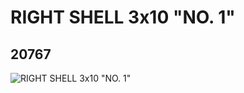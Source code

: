 # RIGHT SHELL 3x10 "NO. 1"
## 20767
![RIGHT SHELL 3x10 "NO. 1"](https://lc-www-live-s.legocdn.com/media/bricks/5/2/6108765.jpg)